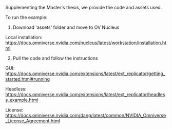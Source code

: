 Supplementing the Master's thesis, we provide the code and assets used.

To run the example:
1. Download 'assets' folder and move to OV Nucleus
   
  Local installation: https://docs.omniverse.nvidia.com/nucleus/latest/workstation/installation.html

2. Pull the code and follow the instructions
 
GUI: https://docs.omniverse.nvidia.com/extensions/latest/ext_replicator/getting_started.html#running

Headless: https://docs.omniverse.nvidia.com/extensions/latest/ext_replicator/headless_example.html


License:
https://docs.omniverse.nvidia.com/dang/latest/common/NVIDIA_Omniverse_License_Agreement.html
